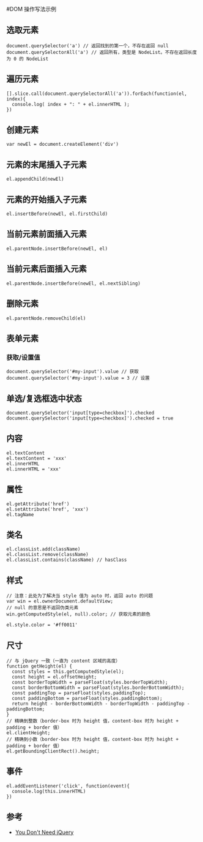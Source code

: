 #DOM 操作写法示例
## 选取元素
```
document.querySelector('a') // 返回找到的第一个，不存在返回 null
document.querySelectorAll('a') // 返回所有，类型是 NodeList。不存在返回长度为 0 的 NodeList
```

## 遍历元素
```
[].slice.call(document.querySelectorAll('a')).forEach(function(el, index){
  console.log( index + ": " + el.innerHTML );
})
```


## 创建元素
```
var newEl = document.createElement('div')
```

## 元素的末尾插入子元素
```
el.appendChild(newEl)
```

## 元素的开始插入子元素
```
el.insertBefore(newEl, el.firstChild)
```

## 当前元素前面插入元素
```
el.parentNode.insertBefore(newEl, el)
```

## 当前元素后面插入元素
```
el.parentNode.insertBefore(newEl, el.nextSibling)
```

## 删除元素
```
el.parentNode.removeChild(el)
```

## 表单元素
### 获取/设置值
```
document.querySelector('#my-input').value // 获取
document.querySelector('#my-input').value = 3 // 设置
```

## 单选/复选框选中状态
```
document.querySelector('input[type=checkbox]').checked
document.querySelector('input[type=checkbox]').checked = true
```

## 内容
```
el.textContent
el.textContent = 'xxx'
el.innerHTML
el.innerHTML = 'xxx'
```

## 属性
```
el.getAttribute('href')
el.setAttribute('href', 'xxx')
el.tagName
```

## 类名
```
el.classList.add(className)
el.classList.remove(className)
el.classList.contains(className) // hasClass
```

## 样式
```
// 注意：此处为了解决当 style 值为 auto 时，返回 auto 的问题
var win = el.ownerDocument.defaultView;
// null 的意思是不返回伪类元素
win.getComputedStyle(el, null).color; // 获取元素的颜色

el.style.color = '#ff0011'

```

## 尺寸
```
// 与 jQuery 一致（一直为 content 区域的高度）
function getHeight(el) {
  const styles = this.getComputedStyle(el);
  const height = el.offsetHeight;
  const borderTopWidth = parseFloat(styles.borderTopWidth);
  const borderBottomWidth = parseFloat(styles.borderBottomWidth);
  const paddingTop = parseFloat(styles.paddingTop);
  const paddingBottom = parseFloat(styles.paddingBottom);
  return height - borderBottomWidth - borderTopWidth - paddingTop - paddingBottom;
}
// 精确到整数（border-box 时为 height 值，content-box 时为 height + padding + border 值）
el.clientHeight;
// 精确到小数（border-box 时为 height 值，content-box 时为 height + padding + border 值）
el.getBoundingClientRect().height;

```

## 事件
```
el.addEventListener('click', function(event){
  console.log(this.innerHTML)
})
```

## 参考
* [You Don't Need jQuery](https://github.com/oneuijs/You-Dont-Need-jQuery/blob/master/README.zh-CN.md)